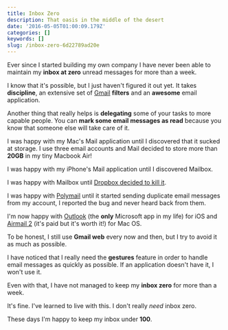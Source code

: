 ```yaml
---
title: Inbox Zero
description: That oasis in the middle of the desert
date: '2016-05-05T01:00:09.179Z'
categories: []
keywords: []
slug: /inbox-zero-6d22789ad20e
---
```


Ever since I started building my own company I have never been able to maintain my **inbox at zero** unread messages for more than a week.

<!--more-->

I know that it's possible, but I just haven't figured it out yet. It takes **discipline**, an extensive set of [Gmail](https://gmail.com/) **filters** and an **awesome** email application.

Another thing that really helps is **delegating** some of your tasks to more capable people. You can **mark some email messages as read** because you know that someone else will take care of it.

I was happy with my Mac's Mail application until I discovered that it sucked at storage. I use three email accounts and Mail decided to store more than **20GB** in my tiny Macbook Air!

I was happy with my iPhone's Mail application until I discovered Mailbox.

I was happy with Mailbox until [Dropbox decided to kill it](https://www.mailboxapp.com/).

I was happy with [Polymail](https://polymail.io/) until it started sending duplicate email messages from my account, I reported the bug and never heard back from them.

I'm now happy with [Outlook](https://itunes.apple.com/us/app/microsoft-outlook-email-calendar/id951937596?mt=8) (the **only** Microsoft app in my life) for iOS and [Airmail 2](http://airmailapp.com/) (it's paid but it's worth it!) for Mac OS.

To be honest, I still use **Gmail web** every now and then, but I try to avoid it as much as possible.

I have noticed that I really need the **gestures** feature in order to handle email messages as quickly as possible. If an application doesn't have it, I won't use it.

Even with that, I have not managed to keep my **inbox zero** for more than a week.

It's fine. I've learned to live with this. I don't really _need_ inbox zero.

These days I'm happy to keep my inbox under **100**.
